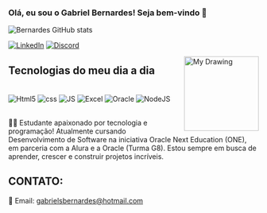### Olá, eu sou o Gabriel Bernardes! Seja bem-vindo 👋

![Bernardes GitHub stats](https://github-readme-stats.vercel.app/api?username=devbernardes&show_icons=true&theme=dracula)

[![LinkedIn](https://img.shields.io/badge/LinkedIn-0077B5?style=for-the-badge&logo=linkedin&logoColor=white)](https://www.linkedin.com/in/gabriel-santana2001/)
[![Discord](https://img.shields.io/badge/Discord-7289DA?style=for-the-badge&logo=discord&logoColor=white)](https://discord.com/users/75851558589733286)

<img align="right" width="150" src="./assets/images/64 Sem Título_20250220213133.jpg" alt="My Drawing"/>

## Tecnologias do meu dia a dia

<div style="display: inline_block"><br/>
    <img align="center" alt="Html5" src="https://img.shields.io/badge/HTML5-E34F26?style=for-the-badge&logo=html5&logoColor=white"/>
    <img align="center" alt="css" src="https://img.shields.io/badge/CSS3-1572B6?style=for-the-badge&logo=css3&logoColor=white"/>
    <img align="center" alt="JS" src="https://img.shields.io/badge/JavaScript-F7DF1E?style=for-the-badge&logo=javascript&logoColor=black"/>
    <img align="center" alt="Excel" src="https://img.shields.io/badge/Microsoft_Excel-217346?style=for-the-badge&logo=microsoft-excel&logoColor=white"/>
    <img align="center" alt="Oracle" src="https://img.shields.io/badge/Oracle-F80000?style=for-the-badge&logo=oracle&logoColor=black"/>
    <img align="center" alt="NodeJS" src="https://img.shields.io/badge/Node.js-43853D?style=for-the-badge&logo=node.js&logoColor=white"/>
</div><br/>

👩‍💻 Estudante apaixonado por tecnologia e programação! Atualmente cursando Desenvolvimento de Software na iniciativa Oracle Next Education (ONE), em parceria com a Alura e a Oracle (Turma G8). Estou sempre em busca de aprender, crescer e construir projetos incríveis.

## CONTATO:

📧 Email: [gabrielsbernardes@hotmail.com](mailto:gabrielsbernardes@hotmail.com)
